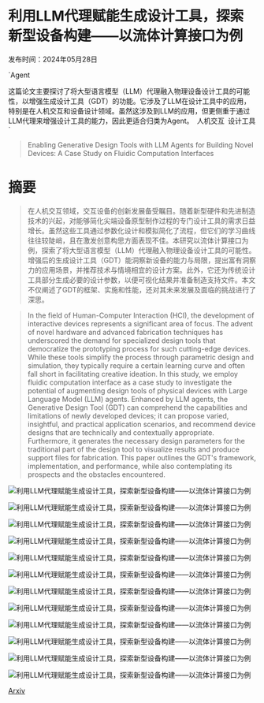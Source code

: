# 利用LLM代理赋能生成设计工具，探索新型设备构建——以流体计算接口为例

发布时间：2024年05月28日

`Agent

这篇论文主要探讨了将大型语言模型（LLM）代理融入物理设备设计工具的可能性，以增强生成设计工具（GDT）的功能。它涉及了LLM在设计工具中的应用，特别是在人机交互和设备设计领域。虽然这涉及到LLM的应用，但更侧重于通过LLM代理来增强设计工具的能力，因此更适合归类为Agent。` `人机交互` `设计工具`

> Enabling Generative Design Tools with LLM Agents for Building Novel Devices: A Case Study on Fluidic Computation Interfaces

# 摘要

> 在人机交互领域，交互设备的创新发展备受瞩目。随着新型硬件和先进制造技术的兴起，对能够简化尖端设备原型制作过程的专门设计工具的需求日益增长。虽然这些工具通过参数化设计和模拟简化了流程，但它们的学习曲线往往较陡峭，且在激发创意构思方面表现不佳。本研究以流体计算接口为例，探索了将大型语言模型（LLM）代理融入物理设备设计工具的可能性。增强后的生成设计工具（GDT）能洞察新设备的能力与局限，提出富有洞察力的应用场景，并推荐技术与情境相宜的设计方案。此外，它还为传统设计工具部分生成必要的设计参数，以便可视化结果并准备制造支持文件。本文不仅阐述了GDT的框架、实施和性能，还对其未来发展及面临的挑战进行了深思。

> In the field of Human-Computer Interaction (HCI), the development of interactive devices represents a significant area of focus. The advent of novel hardware and advanced fabrication techniques has underscored the demand for specialized design tools that democratize the prototyping process for such cutting-edge devices. While these tools simplify the process through parametric design and simulation, they typically require a certain learning curve and often fall short in facilitating creative ideation. In this study, we employ fluidic computation interface as a case study to investigate the potential of augmenting design tools of physical devices with Large Language Model (LLM) agents. Enhanced by LLM agents, the Generative Design Tool (GDT) can comprehend the capabilities and limitations of newly developed devices; it can propose varied, insightful, and practical application scenarios, and recommend device designs that are technically and contextually appropriate. Furthermore, it generates the necessary design parameters for the traditional part of the design tool to visualize results and produce support files for fabrication. This paper outlines the GDT's framework, implementation, and performance, while also contemplating its prospects and the obstacles encountered.

![利用LLM代理赋能生成设计工具，探索新型设备构建——以流体计算接口为例](../../../paper_images/2405.17837/Background2.jpg)

![利用LLM代理赋能生成设计工具，探索新型设备构建——以流体计算接口为例](../../../paper_images/2405.17837/architecture.jpg)

![利用LLM代理赋能生成设计工具，探索新型设备构建——以流体计算接口为例](../../../paper_images/2405.17837/Walkthrough.jpg)

![利用LLM代理赋能生成设计工具，探索新型设备构建——以流体计算接口为例](../../../paper_images/2405.17837/diversity_table.jpg)

![利用LLM代理赋能生成设计工具，探索新型设备构建——以流体计算接口为例](../../../paper_images/2405.17837/rating.jpg)

![利用LLM代理赋能生成设计工具，探索新型设备构建——以流体计算接口为例](../../../paper_images/2405.17837/complexity1.jpg)

![利用LLM代理赋能生成设计工具，探索新型设备构建——以流体计算接口为例](../../../paper_images/2405.17837/complexity2.jpg)

![利用LLM代理赋能生成设计工具，探索新型设备构建——以流体计算接口为例](../../../paper_images/2405.17837/complexity3.jpg)

![利用LLM代理赋能生成设计工具，探索新型设备构建——以流体计算接口为例](../../../paper_images/2405.17837/tool_framework.jpg)

![利用LLM代理赋能生成设计工具，探索新型设备构建——以流体计算接口为例](../../../paper_images/2405.17837/agent_framework.jpg)

![利用LLM代理赋能生成设计工具，探索新型设备构建——以流体计算接口为例](../../../paper_images/2405.17837/GATE.png)

![利用LLM代理赋能生成设计工具，探索新型设备构建——以流体计算接口为例](../../../paper_images/2405.17837/inverse_2.jpg)

[Arxiv](https://arxiv.org/abs/2405.17837)